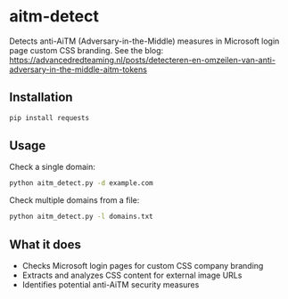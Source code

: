# aitm-detect

Detects anti-AiTM (Adversary-in-the-Middle) measures in Microsoft login page custom CSS branding. See the blog: https://advancedredteaming.nl/posts/detecteren-en-omzeilen-van-anti-adversary-in-the-middle-aitm-tokens

## Installation

```bash
pip install requests
```

## Usage

Check a single domain:
```bash
python aitm_detect.py -d example.com
```

Check multiple domains from a file:
```bash
python aitm_detect.py -l domains.txt
```

## What it does

- Checks Microsoft login pages for custom CSS company branding
- Extracts and analyzes CSS content for external image URLs
- Identifies potential anti-AiTM security measures
